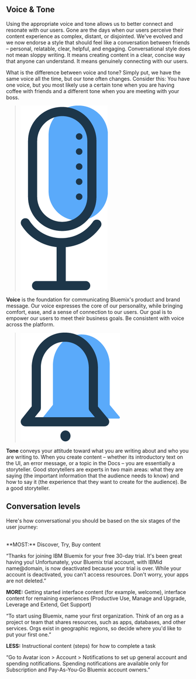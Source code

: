 ## Voice & Tone
Using the appropriate voice and tone allows us to better connect and resonate with our users. Gone are the days when our users perceive their content experience as complex, distant, or disjointed. We've evolved and we now endorse a style that should feel like a conversation between friends – personal, relatable, clear, helpful, and engaging. Conversational style does not mean sloppy writing. It means creating content in a clear, concise way that anyone can understand. It means genuinely connecting with our users.

What is the difference between voice and tone? Simply put, we have the same voice all the time, but our tone often changes. Consider this: You have one voice, but you most likely use a certain tone when you are having coffee with friends and a different tone when you are meeting with your boss.

> ![voice](images/content-general-1.png)

**Voice** is the foundation for communicating Bluemix's product and brand message. Our voice expresses the core of our personality, while bringing comfort, ease, and a sense of connection to our users. Our goal is to empower our users to meet their business goals. Be consistent with voice across the platform.

> ![tone](images/content-general-2.png)

**Tone** conveys your attitude toward what you are writing about and who you are writing to. When you create content – whether its introductory text on the UI, an error message, or a topic in the Docs – you are essentially a storyteller. Good storytellers are experts in two main areas: what they are saying (the important information that the audience needs to know) and how to say it (the experience that they want to create for the audience). Be a good storyteller. 

## Conversation levels

Here's how conversational you should be based on the six stages of the user journey:

<br />
**MOST:** Discover, Try, Buy content

“Thanks for joining IBM Bluemix for your free 30-day trial. It's been great having you! Unfortunately, your Bluemix trial account, with IBMid name@domain, is now deactivated because your trial is over. While your account is deactivated, you can't access resources. Don't worry, your apps are not deleted.”

**MORE:** Getting started interface content (for example, welcome), interface content for remaining experiences (Productive Use, Manage and Upgrade, Leverage and Extend, Get Support)

“To start using Bluemix, name your first organization. Think of an org as a project or team that shares resources, such as apps, databases, and other services. Orgs exist in geographic regions, so decide where you'd like to put your first one.”

**LESS:** Instructional content (steps) for how to complete a task

“Go to Avatar icon > Account > Notifications to set up general account and spending notifications. Spending notifications are available only for Subscription and Pay-As-You-Go Bluemix account owners.”